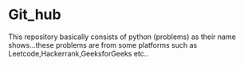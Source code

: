 # Git_hub
This repository basically consists of python (problems) as their name shows...these problems are from some platforms such as Leetcode,Hackerrank,GeeksforGeeks etc..
